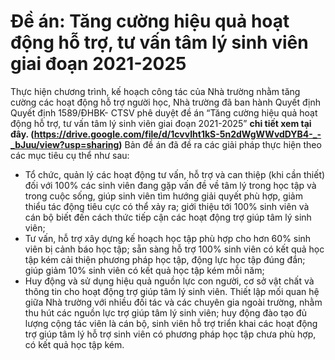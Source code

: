 # Đề án: Tăng cường hiệu quả hoạt động hỗ trợ, tư vấn tâm lý sinh viên giai đoạn 2021-2025

Thực hiện chương trình, kế hoạch công tác của Nhà trường nhằm tăng cường các hoạt động hỗ trợ người học, Nhà trường đã ban hành Quyết định Quyết định 1589/ĐHBK- CTSV phê duyệt đề án “Tăng cường hiệu quả hoạt động hỗ trợ, tư vấn tâm lý sinh viên giai đoạn 2021-2025” **chi tiết xem tại đây. (https://drive.google.com/file/d/1cvvIht1kS-5n2dWgWWvdDYB4-_-_bJuu/view?usp=sharing)**
Bản đề án đã đề ra các giải pháp thực hiện theo các mục tiêu cụ thể như sau:
- Tổ chức, quản lý các hoạt động tư vấn, hỗ trợ và can thiệp (khi cần thiết) đối với 100% các sinh viên đang gặp vấn đề về tâm lý trong học tập và trong cuộc sống, giúp sinh viên tìm hướng giải quyết phù hợp, giảm thiểu tác động tiêu cực có thể xảy ra; giới thiệu tới 100% sinh viên và cán bộ biết đến cách thức tiếp cận các hoạt động trợ giúp tâm lý sinh viên;
- Tư vấn, hỗ trợ xây dựng kế hoạch học tập phù hợp cho hơn 60% sinh viên bị cảnh báo học tập; sẵn sàng hỗ trợ 100% sinh viên có kết quả học tập kém cải thiện phương pháp học tập, động lực học tập đúng đắn; giúp giảm 10% sinh viên có kết quả học tập kém mỗi năm;
- Huy động và sử dụng hiệu quả nguồn lực con người, cơ sở vật chất và thông tin cho hoạt động trợ giúp tâm lý sinh viên. Thiết lập mối quan hệ giữa Nhà trường với nhiều đối tác và các chuyên gia ngoài trường, nhằm thu hút các nguồn lực trợ giúp tâm lý sinh viên; huy động đào tạo đủ lượng cộng tác viên là cán bộ, sinh viên hỗ trợ triển khai các hoạt động trợ giúp tâm lý hỗ trợ sinh viên có phương pháp học tập chưa phù hợp, có kết quả học tập kém.